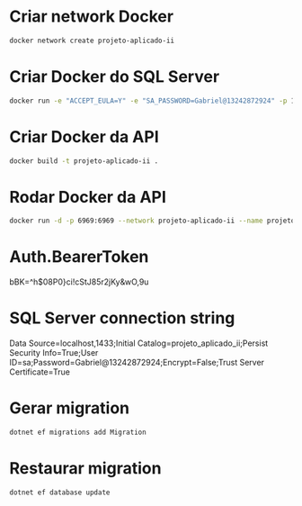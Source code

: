 ﻿# Criar network Docker
```bash
docker network create projeto-aplicado-ii
```

# Criar Docker do SQL Server
```bash
docker run -e "ACCEPT_EULA=Y" -e "SA_PASSWORD=Gabriel@13242872924" -p 1433:1433 --network projeto-aplicado-ii --name sqlserver-container -d mcr.microsoft.com/mssql/server:2019-latest
```

# Criar Docker da API
```bash
docker build -t projeto-aplicado-ii .
```

# Rodar Docker da API
```bash
docker run -d -p 6969:6969 --network projeto-aplicado-ii --name projeto-aplicado-ii-api projeto-aplicado-ii
```

# Auth.BearerToken
bBK=^h$08P0}ci!cStJ85r2jKy&wO,9u

# SQL Server connection string
Data Source=localhost,1433;Initial Catalog=projeto_aplicado_ii;Persist Security Info=True;User ID=sa;Password=Gabriel@13242872924;Encrypt=False;Trust Server Certificate=True

# Gerar migration
```bash
dotnet ef migrations add Migration
```

# Restaurar migration
```bash
dotnet ef database update
```